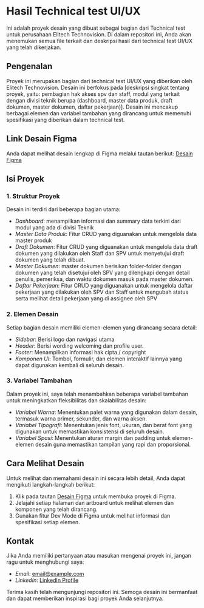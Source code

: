 # Hasil Technical test UI/UX

Ini adalah proyek desain yang dibuat sebagai bagian dari Technical test untuk perusahaan Elitech Technovision. Di dalam repositori ini, Anda akan menemukan semua file terkait dan deskripsi hasil dari technical test UI/UX yang telah dikerjakan.

## Pengenalan

Proyek ini merupakan bagian dari technical test UI/UX yang diberikan oleh Elitech Technovision. Desain ini berfokus pada [deskripsi singkat tentang proyek, yaitu: pembagian hak akses spv dan staff, modul yang terkait dengan divisi teknik berupa (dashboard, master data produk, draft dokumen, master dokumen, daftar pekerjaan)]. Desain ini mencakup berbagai elemen dan variabel tambahan yang dirancang untuk memenuhi spesifikasi yang diberikan dalam technical test.

## Link Desain Figma

Anda dapat melihat desain lengkap di Figma melalui tautan berikut:
[Desain Figma](https://www.figma.com/design/GAl8IVls6BvgWua8UuzGu3/Technical-Test-UI%2FUX?node-id=0-1&t=VNNXbwz71QhhplTg-1)

## Isi Proyek

### 1. Struktur Proyek

Desain ini terdiri dari beberapa bagian utama:
- *Dashboard*: menampilkan informasi dan summary data terkini dari modul yang ada di divisi Teknik
- *Master Data Produk*: Fitur CRUD yang diguanakan untuk mengelola data master produk
- *Draft Dokumen*: Fitur CRUD yang diguanakan untuk mengelola data draft dokumen yang dilakukan oleh Staff dan SPV untuk menyetujui draft dokumen yang telah dibuat.
- *Master Dokumen*: master dokumen berisikan folder-folder dengan dokumen yang telah disetujui oleh SPV yang dilengkapi dengan detail penulis, pemeriksa, dan waktu dokumen masuk pada master dokumen.
- *Daftar Pekerjaan*: Fitur CRUD yang diguanakan untuk mengelola daftar pekerjaan yang dilakukan oleh SPV dan Staff untuk mengubah status serta melihat detail pekerjaan yang di assignee oleh SPV
  
### 2. Elemen Desain

Setiap bagian desain memiliki elemen-elemen yang dirancang secara detail:
- *Sidebar*: Berisi logo dan navigasi utama
- *Header*: Berisi wording welcoming dan profile user.
- *Footer*: Menampilkan informasi hak cipta / copyright
- *Komponen UI*: Tombol, formulir, dan elemen interaktif lainnya yang dapat digunakan kembali di seluruh desain.

### 3. Variabel Tambahan

Dalam proyek ini, saya telah menambahkan beberapa variabel tambahan untuk meningkatkan fleksibilitas dan skalabilitas desain:
- *Variabel Warna*: Menentukan palet warna yang digunakan dalam desain, termasuk warna primer, sekunder, dan warna aksen.
- *Variabel Tipografi*: Menentukan jenis font, ukuran, dan berat font yang digunakan untuk memastikan konsistensi di seluruh desain.
- *Variabel Spasi*: Menentukan aturan margin dan padding untuk elemen-elemen desain guna memastikan tampilan yang rapi dan proporsional.

## Cara Melihat Desain

Untuk melihat dan memahami desain ini secara lebih detail, Anda dapat mengikuti langkah-langkah berikut:
1. Klik pada tautan [Desain Figma](https://www.figma.com/design/GAl8IVls6BvgWua8UuzGu3/Technical-Test-UI%2FUX?node-id=56-13664&t=VNNXbwz71QhhplTg-1) untuk membuka proyek di Figma.
2. Jelajahi setiap halaman dan artboard untuk melihat elemen dan komponen yang telah dirancang.
3. Gunakan fitur Dev Mode di Figma untuk melihat informasi dan spesifikasi setiap elemen.

## Kontak

Jika Anda memiliki pertanyaan atau masukan mengenai proyek ini, jangan ragu untuk menghubungi saya:
- *Email*: [email@example.com](vindimunik@gmail.com)
- *LinkedIn*: [LinkedIn Profile](https://www.linkedin.com/in/vindiaprll/)

Terima kasih telah mengunjungi repositori ini. Semoga desain ini bermanfaat dan dapat memberikan inspirasi bagi proyek Anda selanjutnya.
